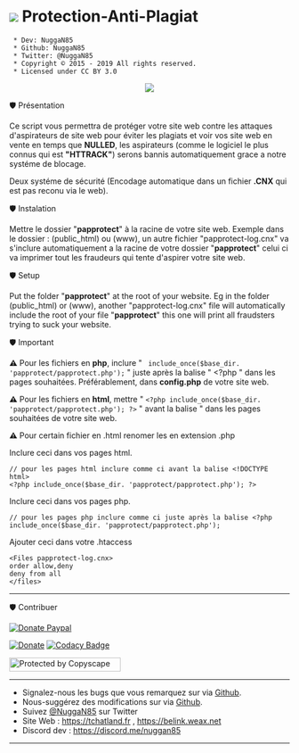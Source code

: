 # <img src ="https://camo.githubusercontent.com/fe2cb3af77c3290cd9437c142662cbd08bbbc027/687474703a2f2f696d6167652e6e6f656c736861636b2e636f6d2f66696368696572732f323031352f35312f313435303130333535302d736865696c642e706e67" /> Protection-Anti-Plagiat

```
 * Dev: NuggaN85
 * Github: NuggaN85
 * Twitter: @NuggaN85
 * Copyright © 2015 - 2019 All rights reserved.
 * Licensed under CC BY 3.0
```
<div style="text-align:center"><img src ="https://camo.githubusercontent.com/8311875fd722ba69ded3fb1ffc0e9b60562b6024/687474703a2f2f696d6167652e6e6f656c736861636b2e636f6d2f66696368696572732f323031362f32322f313436343838363332362d70617070726f74656374323031362e6a7067" /></div>

🛡️ Présentation

Ce script vous permettra de protéger votre site web contre les attaques d'aspirateurs de site web pour éviter les plagiats et voir vos site web en vente en temps que <strong>NULLED</strong>, les aspirateurs (comme le logiciel le plus connus qui est <strong>"HTTRACK"</strong>) serons bannis automatiquement grace a notre systéme de blocage.

Deux systéme de sécurité (Encodage automatique dans un fichier <strong>.CNX</strong> qui est pas reconu via le web).

🛡️ Instalation

Mettre le dossier "<strong>papprotect</strong>" à la racine de votre site web. Exemple dans le dossier : (public_html) ou (www), un autre fichier "papprotect-log.cnx" va s'inclure automatiquement a la racine de votre dossier "<strong>papprotect</strong>" celui ci va imprimer tout les fraudeurs qui tente d'aspirer votre site web.

🛡️ Setup

Put the folder "<strong>papprotect</strong>" at the root of your website. Eg in the folder (public_html) or (www), another "papprotect-log.cnx" file will automatically include the root of your file "<strong>papprotect</strong>" this one will print all fraudsters trying to suck your website.

🛡️ Important

<strong>:warning:</strong>
Pour les fichiers en <strong>php</strong>, inclure " ``` include_once($base_dir. 'papprotect/papprotect.php');``` " juste après la balise " <?php " dans les pages souhaitées. Préférablement, dans <strong>config.php</strong> de votre site web.

<strong>:warning:</strong>
Pour les fichiers en <strong>html</strong>, mettre " ``` <?php include_once($base_dir. 'papprotect/papprotect.php'); ?> ``` " avant la balise " <!DOCTYPE html> dans les pages souhaitées de votre site web.

<strong>:warning:</strong>
Pour certain fichier en .html renomer les en extension .php

Inclure ceci dans vos pages html.
```
// pour les pages html inclure comme ci avant la balise <!DOCTYPE html>
<?php include_once($base_dir. 'papprotect/papprotect.php'); ?> 
```

Inclure ceci dans vos pages php.
```
// pour les pages php inclure comme ci juste après la balise <?php
include_once($base_dir. 'papprotect/papprotect.php');
```

Ajouter ceci dans votre .htaccess
```
<Files papprotect-log.cnx>
order allow,deny
deny from all
</files>
```

--------------------------------------------------------------------------------------------------------------------------------------

🛡️ Contribuer

<a href="https://www.paypal.me/LudovicRose" rel="nofollow"><img src="https://camo.githubusercontent.com/93df17879fa8f6a7a09e115cf16e9d728c9ff1f2/68747470733a2f2f696d672e736869656c64732e696f2f62616467652f646f6e6174652d70617970616c2d3030343537632e7376673f6c6f676f3d70617970616c267374796c653d666c61742d737175617265" alt="Donate Paypal" data-canonical-src="https://img.shields.io/badge/donate-paypal-00457c.svg?logo=paypal&amp;style=flat-square" style="max-width:100%;"></a>

[![Donate](https://img.shields.io/badge/paypal-donate-yellow.svg?style=flat)](https://www.paypal.me/LudovicRose) [![Codacy Badge](https://api.codacy.com/project/badge/Grade/3319a02c269049cfa8720f3b7c408046)](https://www.codacy.com/manual/NuggaN85/Protection-Anti-Plagiat?utm_source=github.com&amp;utm_medium=referral&amp;utm_content=NuggaN85/Protection-Anti-Plagiat&amp;utm_campaign=Badge_Grade)

<a target="_blank" href="http://www.copyscape.com/"><img src="http://banners.copyscape.com/img/copyscape-banner-white-200x25.png" width="200" height="25" border="0" alt="Protected by Copyscape" title="Protected by Copyscape Plagiarism Checker - Do not copy content from this page." /></a>

--------------------------------------------------------------------------------------------------------------------------------------

- Signalez-nous les bugs que vous remarquez sur via [Github](https://github.com/NuggaN85/Protection-Anti-Plagiat/issues/1).
- Nous-suggérez des modifications sur via [Github](https://github.com/NuggaN85/Protection-Anti-Plagiat/issues/2).
- Suivez [@NuggaN85](https://twitter.com/NuggaN85) sur Twitter
- Site Web : https://tchatland.fr , https://belink.weax.net
- Discord dev : https://discord.me/nuggan85

--------------------------------------------------------------------------------------------------------------------------------------
